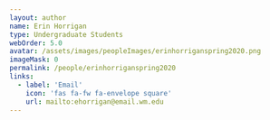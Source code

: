 ```yaml
---
layout: author
name: Erin Horrigan
type: Undergraduate Students
webOrder: 5.0
avatar: /assets/images/peopleImages/erinhorriganspring2020.png
imageMask: 0
permalink: /people/erinhorriganspring2020
links:
  - label: 'Email'
    icon: 'fas fa-fw fa-envelope square'
    url: mailto:ehorrigan@email.wm.edu
---
```

